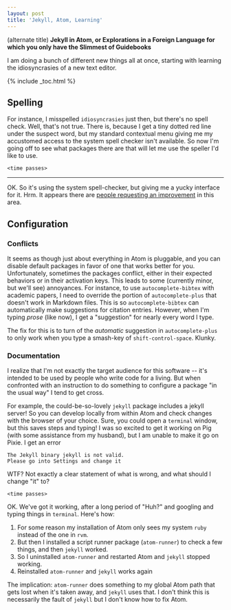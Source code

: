 ```yaml
---
layout: post
title: 'Jekyll, Atom, Learning'
---
```


(alternate title) **Jekyll in Atom, or Explorations in a Foreign Language for which you only have the Slimmest of Guidebooks**

I am doing a bunch of different new things all at once, starting with learning the idiosyncrasies of a new text editor.

{% include _toc.html %}

## Spelling

For instance, I misspelled `idiosyncrasies` just then, but there's no spell check. Well, that's not true. There is, because I get a tiny dotted red line under the suspect word, but my standard contextual menu giving me my accustomed access to the system spell checker isn't available. So now I'm going off to see what packages there are that will let me use the speller I'd like to use.

`<time passes>`

---

OK. So it's using the system spell-checker, but giving me a yucky interface for it. Hrm. It appears there are [people requesting an improvement](https://github.com/atom/spell-check/issues/54) in this area.

## Configuration

### Conflicts

It seems as though just about everything in Atom is pluggable, and you can disable default packages in favor of one that works better for you. Unfortunately, sometimes the packages conflict, either in their expected behaviors or in their activation keys. This leads to some (currently minor, but we'll see) annoyances. For instance, to use `autocomplete-bibtex` with academic papers, I need to override the portion of `autocomplete-plus` that doesn't work in Markdown files. This is so `autocomplete-bibtex` can automatically make suggestions for citation entries. However, when I'm typing *prose* (like now), I get a "suggestion" for nearly every word I type.

The fix for this is to turn of the *automatic* suggestion in `autocomplete-plus` to only work when you type a smash-key of `shift-control-space`. Klunky.

### Documentation

I realize that I'm not exactly the target audience for this software -- it's intended to be used by people who write code for a living. But when confronted with an instruction to do something to configure a package "in the usual way" I tend to get cross.

For example, the could-be-so-lovely `jekyll` package includes a jekyll server! So you can develop locally from within Atom and check changes with the browser of your choice. Sure, you could open a `terminal` window, but this saves steps and typing! I was so excited to get it working on Pig (with some assistance from my husband), but I am unable to make it go on Pixie. I get an error

```
The Jekyll binary jekyll is not valid.
Please go into Settings and change it
```

WTF? Not exactly a clear statement of what is wrong, and what should I change "it" to?

`<time passes>`

OK. We've got it working, after a long period of "Huh?" and googling and typing things in `terminal`. Here's how:

1. For some reason my installation of Atom only sees my system `ruby` instead of the one in `rvm`.
2. But then I installed a script runner package (`atom-runner`) to check a few things, and then `jekyll` worked.
3. So I uninstalled `atom-runner` and restarted Atom and `jekyll` stopped working.
4. Reinstalled `atom-runner` and `jekyll` works again

The implication: `atom-runner` does something to my global Atom path that gets lost when it's taken away, and `jekyll` uses that. I don't think this is necessarily the fault of `jekyll` but I don't know how to fix Atom.
